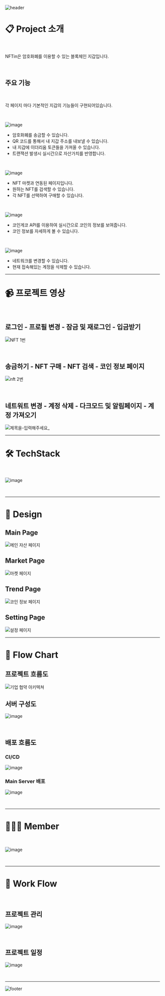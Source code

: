 ![header](https://capsule-render.vercel.app/api?type=waving&color=gradient&customColorList=2,3,4,5,6,7,8,9,15,30&height=200&section=header&text=NFTin(BlockChain%20Wallet)&fontSize=60&animation=twinkling)

# 📋 Project 소개

<br />

NFTin은 암호화폐를 이용할 수 있는 블록체인 지갑입니다.

<br />

## 주요 기능

<br />

각 페이지 마다 기본적인 지갑의 기능들이 구현되어있습니다.

<br />

![image](https://github.com/100space/wallet/assets/118948028/689f9cbb-840f-46f5-8e36-5a260d6f570f)

- 암호화폐를 송금할 수 있습니다.
- QR 코드를 통해서 내 지갑 주소를 내보낼 수 있습니다.
- 내 지갑에 이더리움 토큰들을 가져올 수 있습니다.
- 트랜잭션 발생시 실시간으로 자산가치를 반영합니다.

<br />

![image](https://github.com/100space/wallet/assets/118948028/996d0d4e-42be-4c78-b259-16d996423568)

- NFT 마켓과 연동된 페이지입니다.
- 원하는 NFT를 검색할 수 있습니다.
- 각 NFT를 선택하여 구매할 수 있습니다.

<br />

![image](https://github.com/100space/wallet/assets/118948028/f878ea56-dd6a-4de9-a1a0-bda1527aca0d)

- 코인게코 API를 이용하여 실시간으로 코인의 정보를 보여줍니다.
- 코인 정보를 자세하게 볼 수 있습니다.

<br />

![image](https://github.com/100space/wallet/assets/118948028/93f4fe8f-e7c0-4b5d-ab0a-4713f3bf0e7c)

- 네트워크를 변경할 수 있습니다.
- 현재 접속해있는 계정을 삭제할 수 있습니다.

---

# 📹 프로젝트 영상

<br />

## 로그인 - 프로필 변경 - 잠금 및 재로그인 - 입금받기

![NFT 1번](https://github.com/100space/wallet/assets/118948028/cb9b0b35-15f6-4e25-85c5-c8238e2766da)

<br />

## 송금하기 - NFT 구매 - NFT 검색 - 코인 정보 페이지

![nft 2번](https://github.com/100space/wallet/assets/118948028/4ad28c35-54bc-45b2-ba54-8d552d30739e)

<br />

## 네트워트 변경 - 계정 삭제 - 다크모드 및 알림페이지 - 계정 가져오기

![제목을-입력해주세요_](https://github.com/100space/wallet/assets/118948028/ac620806-b7a3-4904-a5f3-5804d9eae923)

---

# 🛠️ TechStack

<br />

![image](https://github.com/100space/wallet/assets/118948028/59a39a1e-eee1-4c0f-9b26-e7df88b6626b)

<br />

---

# 🎨 Design

## Main Page

![메인 자산 페이지](https://github.com/100space/wallet/assets/118948028/5498cf2c-b1c6-4d60-9c7c-d07b3944ceb6)

## Market Page

![마켓 페이지](https://github.com/100space/wallet/assets/118948028/e69df589-d65b-4bea-854d-1187e53e1da7)

## Trend Page

![코인 정보 페이지](https://github.com/100space/wallet/assets/118948028/a615e78b-4ae5-4eda-88d8-1fefdcf209b7)

## Setting Page

![설정 페이지](https://github.com/100space/wallet/assets/118948028/b09fd45d-63fd-4969-a5ce-967604c062b2)

---

# 🔀 Flow Chart

## 프로젝트 흐름도

![기업 협약 아키텍쳐](https://github.com/100space/wallet/assets/118948028/90fe8b49-bc8c-4c46-bff0-0a4702d42809)

## 서버 구성도

![image](https://github.com/100space/wallet/assets/118948028/d134763f-bcef-4325-8c13-b65c2d1f3d45)

<br />

## 배포 흐름도

### CI/CD

![image](https://github.com/100space/wallet/assets/118948028/c2ab21cd-201a-487b-8b37-5c8639ac83ae)

### Main Server 배포

![image](https://github.com/100space/wallet/assets/118948028/8dfe48e5-20ef-4fa6-a108-bbfda78503b4)

<br />

---

# 🧑🏻‍💻 Member

<br />

![image](https://github.com/100space/wallet/assets/118948028/04aeb1db-7cdf-442a-b766-0a3c0de8aa07)

<br />

---

# 📅 Work Flow

<br />

## 프로젝트 관리

![image](https://github.com/100space/wallet/assets/118948028/d9b6c4bb-e8c1-40ed-a01f-3f97f499b525)

<br />

## 프로젝트 일정

![image](https://github.com/100space/wallet/assets/118948028/8764cab6-64c0-40dc-86e3-cc3d738cd5ff)

<br />

---

![footer](https://capsule-render.vercel.app/api?type=soft&color=gradient&customColorList=1,15,30&height=120&section=header&text=Thank%20You&fontSize=60&animation=twinkling)
